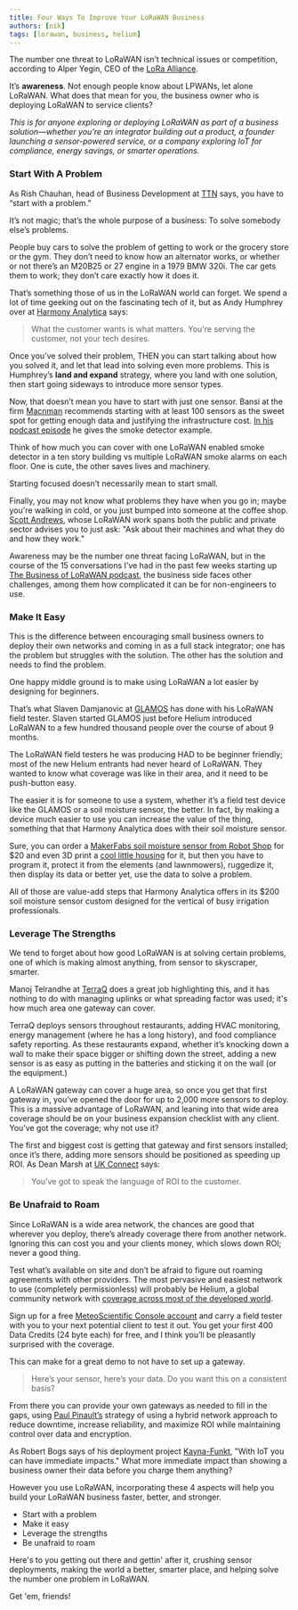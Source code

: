 ```yaml
---
title: Four Ways To Improve Your LoRaWAN Business
authors: [nik]
tags: [lorawan, business, helium]
---
```



The number one threat to LoRaWAN isn’t technical issues or competition, according to Alper Yegin, CEO of the [LoRa Alliance](https://lora-alliance.org/).

It’s **awareness**.  Not enough people know about LPWANs, let alone LoRaWAN.  What does that mean for you, the business owner who is deploying LoRaWAN to service clients?<!-- truncate -->

*This is for anyone exploring or deploying LoRaWAN as part of a business solution—whether you’re an integrator building out a product, a founder launching a sensor-powered service, or a company exploring IoT for compliance, energy savings, or smarter operations.*

### Start With A Problem

As Rish Chauhan, head of Business Development at [TTN](https://www.thethingsnetwork.org/) says, you have to “start with a problem.”

It’s not magic; that’s the whole purpose of a business: To solve somebody else’s problems.  

People buy cars to solve the problem of getting to work or the grocery store or the gym.  They don’t need to know how an alternator works, or whether or not there’s an M20B25 or 27 engine in a 1979 BMW 320i.  The car gets them to work; they don’t care exactly how it does it.

That’s something those of us in the LoRaWAN world can forget.  We spend a lot of time geeking out on the fascinating tech of it, but as Andy Humphrey over at [Harmony Analytica](https://harmonyanalytica.com/) says:

> What the customer wants is what matters. You're serving the customer, not your tech desires.

Once you’ve solved their problem, THEN you can start talking about how you solved it, and let that lead into solving even more problems.  This is Humphrey’s **land and expand** strategy, where you land with one solution, then start going sideways to introduce more sensor types.

Now, that doesn’t mean you have to  start with just one sensor.  Bansi at the firm [Macnman](https://www.macnman.com/) recommends starting with at least 100 sensors as the sweet spot for getting enough data and justifying the infrastructure cost.  [In his podcast episode](https://pod.metsci.show/episode/from-handfuls-to-hundreds-bansi-talks-scale) he gives the smoke detector example. 

Think of how much you can cover with one LoRaWAN enabled smoke detector in a ten story building vs multiple LoRaWAN smoke alarms on each floor.  One is cute, the other saves lives and machinery.  

Starting focused doesn’t necessarily mean to start small.

Finally, you may not know what problems they have when you go in; maybe you're walking in cold, or you just bumped into someone at the coffee shop.  [Scott Andrews](https://www.senseability.uk/), whose LoRaWAN work spans both the public and private sector advises you to just ask:  "Ask about their machines and what they do and how they work."

Awareness may be the number one threat facing LoRaWAN, but in the course of the 15 conversations I’ve had in the past few weeks starting up [The Business of LoRaWAN podcast](https://pod.metsci.show/), the business side faces other challenges, among them how complicated it can be for non-engineers to use.


### Make It Easy

This is the difference between encouraging small business owners to deploy their own networks and coming in as a full stack integrator; one has the problem but struggles with the solution.  The other has the solution and needs to find the problem.  

One happy middle ground is to make using LoRaWAN a lot easier by designing for beginners.

That’s what Slaven Damjanovic at [GLAMOS](https://glamos.eu/) has done with his LoRaWAN field tester.  Slaven started GLAMOS just before Helium introduced LoRaWAN to a few hundred thousand people over the course of about 9 months.  

The LoRaWAN field testers he was producing HAD to be beginner friendly; most of the new Helium entrants had never heard of LoRaWAN.  They wanted to know what coverage was like in their area, and it need to be push-button easy.

The easier it is for someone to use a system, whether it’s a field test device like the GLAMOS or a soil moisture sensor, the better.  In fact, by making a device much easier to use you can increase the value of the thing, something that that Harmony Analytica does with their soil moisture sensor.  

Sure, you can order a [MakerFabs soil moisture sensor from Robot Shop](https://www.robotshop.com/products/makerfabs-lorawan-temperature-humidity-soil-moisture-sensor-915mhz?) for $20 and even 3D print a [cool little housing](https://www.printables.com/model/421370-makerfabs-soil-moisture-sensor-lorawan-housing) for it, but then you have to program it, protect it from the elements (and lawnmowers), ruggedize it, then display its data or better yet, use the data to solve a problem.  

All of those are value-add steps that Harmony Analytica offers in its $200 soil moisture sensor custom designed for the vertical of busy irrigation professionals.

### Leverage The Strengths

We tend to forget about how good LoRaWAN is at solving certain problems, one of which is making almost anything, from sensor to skyscraper, smarter.  

Manoj Telrandhe at [TerraQ](https://www.terraq.tech/) does a great job highlighting this, and it has nothing to do with managing uplinks or what spreading factor was used; it's how much area one gateway can cover.

TerraQ deploys sensors throughout restaurants, adding HVAC monitoring, energy management (where he has a long history), and food compliance safety reporting.  As these restaurants expand, whether it’s knocking down a wall to make their space bigger or shifting down the street, adding a new sensor is as easy as putting in the batteries and sticking it on the wall (or the equipment.)

A LoRaWAN gateway can cover a huge area, so once you get that first gateway in, you’ve opened the door for up to 2,000 more sensors to deploy.  This is a massive advantage of LoRaWAN, and leaning into that wide area coverage should be on your business expansion checklist with any client.  You’ve got the coverage; why not use it?

The first and biggest cost is getting that gateway and first sensors installed; once it’s there, adding more sensors should be positioned as speeding up ROI. As Dean Marsh at [UK Connect](https://www.ukconnect.com/) says: 

> You’ve got to speak the language of ROI to the customer.

### Be Unafraid to Roam

Since LoRaWAN is a wide area network, the chances are good that wherever you deploy, there’s already coverage there from another network.  Ignoring this can cost you and your clients money, which slows down ROI; never a good thing.

Test what’s available on site and don’t be afraid to figure out roaming agreements with other providers.  The most pervasive and easiest network to use (completely permissionless) will probably be Helium, a global community network with [coverage across most of the developed world](https://world.helium.com/en/iot/coverage).  

Sign up for a free [MeteoScientific Console account](https://console.meteoscientific.com/front/login) and carry a field tester with you to your next potential client to test it out.  You get your first 400 Data Credits (24 byte each) for free, and I think you’ll be pleasantly surprised with the coverage.

This can make for a great demo to not have to set up a gateway.

> Here’s your sensor, here’s your data.  Do you want this on a consistent basis?  

From there you can provide your own gateways as needed to fill in the gaps, using [Paul Pinault’s](https://www.disk91.com/) strategy of using a hybrid network approach to reduce downtime, increase reliability, and maximize ROI while maintaining control over data and encryption.

As Robert Bogs says of his deployment project [Kayna-Funkt](https://kayna-funkt.de/), "With IoT you can have immediate impacts."  What more immediate impact than showing a business owner their data before you charge them anything?

However you use LoRaWAN, incorporating these 4 aspects will help you build your LoRaWAN business faster, better, and stronger.
 - Start with a problem
 - Make it easy
 - Leverage the strengths
 - Be unafraid to roam

Here's to you getting out there and gettin' after it, crushing sensor deployments, making the world a better, smarter place, and helping solve the number one problem in LoRaWAN.

Get 'em, friends!